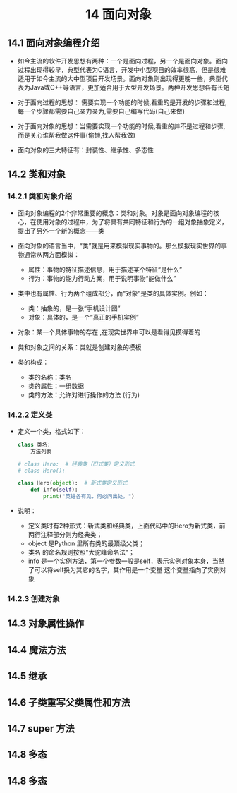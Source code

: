 # <center>14 面向对象

## 14.1 面向对象编程介绍

- 如今主流的软件开发思想有两种：一个是面向过程，另一个是面向对象。面向过程出现得较早，典型代表为C语言，开发中小型项目的效率很高，但是很难适用于如今主流的大中型项目开发场景。面向对象则出现得更晚一些，典型代表为Java或C++等语言，更加适合用于大型开发场景。两种开发思想各有长短


- 对于面向过程的思想： 需要实现一个功能的时候,看重的是开发的步骤和过程,每一个步骤都需要自己亲力亲为,需要自己编写代码(自己来做)


- 对于面向对象的思想：当需要实现一个功能的时候,看重的并不是过程和步骤,而是关心谁帮我做这件事(偷懒,找人帮我做)


- 面向对象的三大特征有：封装性、继承性、多态性

## 14.2 类和对象

### 14.2.1 类和对象介绍

- 面向对象编程的2个非常重要的概念：类和对象。对象是面向对象编程的核心，在使用对象的过程中，为了将具有共同特征和行为的一组对象抽象定义，提出了另外一个新的概念——类


- 面向对象的语言当中，“类”就是用来模拟现实事物的。那么模拟现实世界的事物通常从两方面模拟：
  - 属性：事物的特征描述信息，用于描述某个特征“是什么”
  - 行为：事物的能力行动方案，用于说明事物“能做什么”


- 类中也有属性、行为两个组成部分，而“对象”是类的具体实例。例如：
  - 类：抽象的，是一张“手机设计图”
  - 对象：具体的，是一个“真正的手机实例”


- 对象：某一个具体事物的存在 ,在现实世界中可以是看得见摸得着的


- 类和对象之间的关系：类就是创建对象的模板


- 类的构成：
  - 类的名称：类名
  - 类的属性：一组数据
  - 类的方法：允许对进行操作的方法 (行为)

### 14.2.2 定义类

- 定义一个类，格式如下：
    ~~~py
    class 类名:
        方法列表
    ~~~
    ~~~py
    # class Hero:  # 经典类（旧式类）定义形式
    # class Hero():

    class Hero(object):  # 新式类定义形式
        def info(self):
            print("英雄各有见，何必问出处。")
    ~~~


- 说明：
  - 定义类时有2种形式：新式类和经典类，上面代码中的Hero为新式类，前两行注释部分则为经典类；
  - object 是Python 里所有类的最顶级父类；
  - 类名 的命名规则按照"大驼峰命名法"；
  - info 是一个实例方法，第一个参数一般是self，表示实例对象本身，当然了可以将self换为其它的名字，其作用是一个变量 这个变量指向了实例对象

### 14.2.3 创建对象



## 14.3 对象属性操作


## 14.4 魔法方法


## 14.5 继承


## 14.6 子类重写父类属性和方法


## 14.7 super 方法



## 14.8 多态


## 14.8 多态





